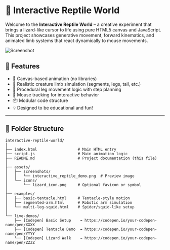 # 🦎 Interactive Reptile World

Welcome to the **Interactive Reptile World** – a creative experiment that brings a lizard-like cursor to life using pure HTML5 canvas and JavaScript. This project showcases generative movement, forward kinematics, and animated limb systems that react dynamically to mouse movements.

![Screenshot](./assets/screenshots/interactive_reptile_demo.png)

## 🌟 Features

- 🎨 Canvas-based animation (no libraries)
- 🦎 Realistic creature limb simulation (segments, legs, tail, etc.)
- 🧠 Procedural leg movement logic with step planning
- 🎯 Mouse tracking for interactive behavior
- 📦 Modular code structure
- 💡 Designed to be educational and fun!

---

## 📁 Folder Structure

```plaintext
interactive-reptile-world/
│
├── index.html                  # Main HTML entry
├── script.js                   # Main animation logic
├── README.md                   # Project documentation (this file)
│
├── assets/
│   ├── screenshots/
│   │   └── interactive_reptile_demo.png  # Preview image
│   └── icons/
│       └── lizard_icon.png     # Optional favicon or symbol
│
├── examples/
│   ├── basic-tentacle.html     # Tentacle-style motion
│   ├── segmented-arm.html      # Robotic arm simulation
│   └── multi-leg-squid.html    # Spider/squid-like setup
│
└── live-demos/
    ├── [Codepen] Basic Setup    → https://codepen.io/your-codepen-name/pen/XXXX
    ├── [Codepen] Tentacle Demo  → https://codepen.io/your-codepen-name/pen/YYYY
    └── [Codepen] Lizard Walk    → https://codepen.io/your-codepen-name/pen/ZZZZ
